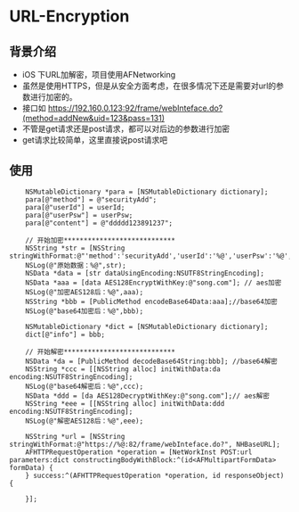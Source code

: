# URL-Encryption
## 背景介绍

- iOS 下URL加解密，项目使用AFNetworking
- 虽然是使用HTTPS，但是从安全方面考虑，在很多情况下还是需要对url的参数进行加密的。
- 接口如 https://192.160.0.123:92/frame/webInteface.do?(method=addNew&uid=123&pass=131)
- 不管是get请求还是post请求，都可以对后边的参数进行加密
- get请求比较简单，这里直接说post请求吧

## 使用

```objc
    NSMutableDictionary *para = [NSMutableDictionary dictionary];
    para[@"method"] = @"securityAdd";
    para[@"userId"] = userId;
    para[@"userPsw"] = userPsw;
    para[@"content"] = @"ddddd123891237";

    // 开始加密****************************
    NSString *str = [NSString stringWithFormat:@"'method':'securityAdd','userId':'%@','userPsw':'%@','content':'%@'",userId,userPsw,content];
    NSLog(@"原始数据：%@",str);
    NSData *data = [str dataUsingEncoding:NSUTF8StringEncoding];
    NSData *aaa = [data AES128EncryptWithKey:@"song.com"]; // aes加密
    NSLog(@"加密AES128后：%@",aaa);
    NSString *bbb = [PublicMethod encodeBase64Data:aaa];//base64加密
    NSLog(@"base64加密后：%@",bbb);

    NSMutableDictionary *dict = [NSMutableDictionary dictionary];
    dict[@"info"] = bbb;

    // 开始解密****************************
    NSData *da = [PublicMethod decodeBase64String:bbb]; //base64解密
    NSString *ccc = [[NSString alloc] initWithData:da encoding:NSUTF8StringEncoding];
    NSLog(@"base64解密后：%@",ccc);
    NSData *ddd = [da AES128DecryptWithKey:@"song.com"];// aes解密
    NSString *eee = [[NSString alloc] initWithData:ddd encoding:NSUTF8StringEncoding];
    NSLog(@"解密AES128后：%@",eee);

    NSString *url = [NSString stringWithFormat:@"https://%@:82/frame/webInteface.do?", NHBaseURL];
    AFHTTPRequestOperation *operation = [NetWorkInst POST:url parameters:dict constructingBodyWithBlock:^(id<AFMultipartFormData> formData) {
    } success:^(AFHTTPRequestOperation *operation, id responseObject) {

    }];
```
